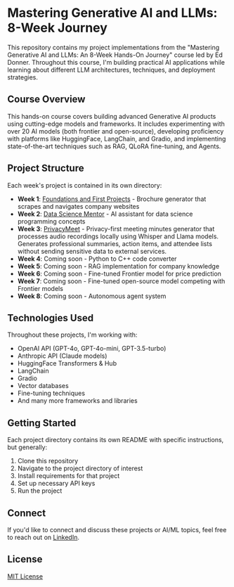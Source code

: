 # Mastering Generative AI and LLMs: 8-Week Journey

This repository contains my project implementations from the "Mastering Generative AI and LLMs: An 8-Week Hands-On Journey" course led by Ed Donner. Throughout this course, I'm building practical AI applications while learning about different LLM architectures, techniques, and deployment strategies.

## Course Overview

This hands-on course covers building advanced Generative AI products using cutting-edge models and frameworks. It includes experimenting with over 20 AI models (both frontier and open-source), developing proficiency with platforms like HuggingFace, LangChain, and Gradio, and implementing state-of-the-art techniques such as RAG, QLoRA fine-tuning, and Agents.

## Project Structure

Each week's project is contained in its own directory:

- **Week 1**: [Foundations and First Projects](./week1-project/) - Brochure generator that scrapes and navigates company websites
- **Week 2**: [Data Science Mentor](./week2-ds-mentor/) - AI assistant for data science programming concepts
- **Week 3**: [PrivacyMeet](./week3-PrivacyMeet/) -  Privacy-first meeting minutes generator that processes audio recordings locally using Whisper and Llama models. Generates professional summaries, action items, and attendee lists without sending sensitive data to external services.
- **Week 4**: Coming soon - Python to C++ code converter
- **Week 5**: Coming soon - RAG implementation for company knowledge
- **Week 6**: Coming soon - Fine-tuned Frontier model for price prediction
- **Week 7**: Coming soon - Fine-tuned open-source model competing with Frontier models
- **Week 8**: Coming soon - Autonomous agent system

## Technologies Used

Throughout these projects, I'm working with:

- OpenAI API (GPT-4o, GPT-4o-mini, GPT-3.5-turbo)
- Anthropic API (Claude models)
- HuggingFace Transformers & Hub
- LangChain
- Gradio
- Vector databases
- Fine-tuning techniques
- And many more frameworks and libraries

## Getting Started

Each project directory contains its own README with specific instructions, but generally:

1. Clone this repository
2. Navigate to the project directory of interest
3. Install requirements for that project
4. Set up necessary API keys
5. Run the project

## Connect

If you'd like to connect and discuss these projects or AI/ML topics, feel free to reach out on [LinkedIn](https://www.linkedin.com/in/tomisinalex-aina/).

## License

[MIT License](LICENSE)
